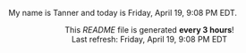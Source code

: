 My name is Tanner and today is Friday, April 19, 9:08 PM EDT.

<p align="center">This <i>README</i> file is generated <b>every 3 hours</b>!</br>Last refresh: Friday, April 19, 9:08 PM EDT<br /></p>
